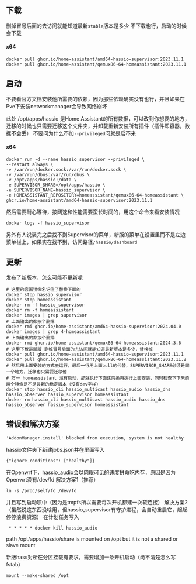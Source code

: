 ## 下载

删掉冒号后面的去访问就能知道最新`stable`版本是多少
不下载也行，启动的时候会下载

#### x64

```
docker pull ghcr.io/home-assistant/amd64-hassio-supervisor:2023.11.1
docker pull ghcr.io/home-assistant/qemux86-64-homeassistant:2023.11.1
```

## 启动

不要看官方文档安装他所需要的依赖，因为那些依赖确实没有也行，并且如果在Pve下安装networkmanager会导致网络崩坏

此处 /opt/apps/hassio 是Home Assistant的所有数据，可以改到你想要的地方，迁移的时候也只需要迁移这个文件夹，并卸载重新安装所有插件（插件即容器，数据不会丢）
不要问为什么不加`--privileged`问就是启不来

#### x64

```
docker run -d --name hassio_supervisor --privileged \
--restart always \
-v /var/run/docker.sock:/var/run/docker.sock \
-v /var/run/dbus:/var/run/dbus \
-v /opt/apps/hassio:/data \
-e SUPERVISOR_SHARE=/opt/apps/hassio \
-e SUPERVISOR_NAME=hassio_supervisor \
-e HOMEASSISTANT_REPOSITORY=homeassistant/qemux86-64-homeassistant \
ghcr.io/home-assistant/amd64-hassio-supervisor:2023.11.1
```

然后需要耐心等待，按网速和性能需要蛮长时间的，用这个命令来看安装情况

```
docker logs -f hassio_supervisor
```

另外有人说装完之后找不到Supervisor的菜单，新版的菜单在设置里而不是左边菜单栏上，如果实在找不到，访问路径`/hassio/dashboard`

## 更新

发布了新版本，怎么可能不更新呢

```
# 这里的容器镜像名记住了替换下面的
docker stop hassio_supervisor
docker stop homeassistant
docker rm -f hassio_supervisor
docker rm -f homeassistant
docker images | grep supervisor
# 上面输出的都挨个删掉
docker rmi ghcr.io/home-assistant/amd64-hassio-supervisor:2024.04.0
docker images | grep 4-homeassistant
# 上面输出的都挨个删掉
docker rmi ghcr.io/home-assistant/qemux86-64-homeassistant:2024.3.6
# 这里下载最新版 删掉冒号后面的去访问就能知道最新版本是多少，替换掉
docker pull ghcr.io/home-assistant/amd64-hassio-supervisor:2023.11.1
docker pull ghcr.io/home-assistant/qemux86-64-homeassistant:2023.11.2
# 然后用上面安装的方式去运行，最后一行用上面pull的代替，SUPERVISOR_SHARE必须是同一个地方，迁移也只需要迁移他
# 万一 homeassistant 没有启动，那就执行下面这两条再执行上面安装，同时检查下下来的两个镜像是不是最新的稳定版本（没有dev字样）
docker stop hassio_cli hassio_multicast hassio_audio hassio_dns hassio_observer hassio_supervisor homeassistant
docker rm hassio_cli hassio_multicast hassio_audio hassio_dns hassio_observer hassio_supervisor homeassistant
```



## 错误和解决方案

```
'AddonManager.install' blocked from execution, system is not healthy
```

hassio文件夹下新建jobs.json并在里面写入

```
{"ignore_conditions": ["healthy"]}
```

在Openwrt下，hassio_audio会以肉眼可见的速度拼命吃内存，原因是因为Openwrt没有/dev/fd
解决方案1（推荐）

```
ln -s /proc/self/fd /dev/fd
```

并且写到启动项中（因为是tmpfs所以需要每次开机都建一次软连接）
解决方案2（虽然说这东西没啥用，但hassio_supervisor有守护进程，会自动重启它，起起停停浪费资源）
在计划任务写入

```
 * * * * * docker kill hassio_audio
```

path /opt/apps/hassio/share is mounted on /opt but it is not a shared or slave mount

新版hass对所在分区挂载有要求，需要增加一条开机启动（尚不清楚怎么写fstab）

```
mount --make-shared /opt
```